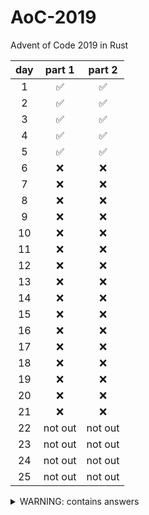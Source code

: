 # AoC-2019

Advent of Code 2019 in Rust

| day | part 1  | part 2  |
| :-: | :-----: | :-----: |
|  1  |   ✅    |   ✅    |
|  2  |   ✅    |   ✅    |
|  3  |   ✅    |   ✅    |
|  4  |   ✅    |   ✅    |
|  5  |   ✅    |   ✅    |
|  6  |   ❌    |   ❌    |
|  7  |   ❌    |   ❌    |
|  8  |   ❌    |   ❌    |
|  9  |   ❌    |   ❌    |
| 10  |   ❌    |   ❌    |
| 11  |   ❌    |   ❌    |
| 12  |   ❌    |   ❌    |
| 13  |   ❌    |   ❌    |
| 14  |   ❌    |   ❌    |
| 15  |   ❌    |   ❌    |
| 16  |   ❌    |   ❌    |
| 17  |   ❌    |   ❌    |
| 18  |   ❌    |   ❌    |
| 19  |   ❌    |   ❌    |
| 20  |   ❌    |   ❌    |
| 21  |   ❌    |   ❌    |
| 22  | not out | not out |
| 23  | not out | not out |
| 24  | not out | not out |
| 25  | not out | not out |

<details>
	<summary>WARNING: contains answers</summary>
 
  ```sh
  day 1:
    part 1: 3353880
    part 2: 5027950
  day 2:
    part 1: 4930687
    part 2: 5335
  day 3:
    part 1: 860
    part 2: 9238
  day 4:
    part 1: 2081
    part 2: 1411
  day 5:
    part 1: 5074395
    part 2: 8346937
  ```
</details>
